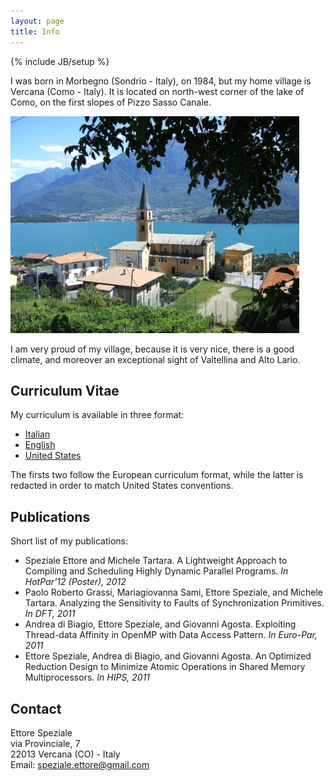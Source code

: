 ```yaml
---
layout: page
title: Info
---
```

{% include JB/setup %}

I was born in Morbegno (Sondrio - Italy), on 1984, but my home village is Vercana (Como - Italy).
It is located on north-west corner of the lake of Como, on the first slopes of Pizzo Sasso Canale.

<img class="inset center" src="/info/img/vercana.png" alt="Vercana"/>

I am very proud of my village, because it is very nice, there is a good climate, and moreover an exceptional sight of Valtellina and Alto Lario.

Curriculum Vitae
---------------

My curriculum is available in three format:

* [Italian](/info/download/curriculum-vitae-it.pdf)
* [English](/info/download/curriculum-vitae-en.pdf)
* [United States](/info/download/curriculum-vitae-us.pdf)

The firsts two follow the European curriculum format, while the latter is redacted in order to match United States conventions.

Publications
------------

Short list of my publications:

* Speziale Ettore and Michele Tartara. A Lightweight Approach to Compiling and Scheduling Highly Dynamic Parallel Programs. _In HotPar’12 (Poster), 2012_
* Paolo Roberto Grassi, Mariagiovanna Sami, Ettore Speziale, and Michele Tartara. Analyzing the Sensitivity to Faults of Synchronization Primitives. _In DFT, 2011_
* Andrea di Biagio, Ettore Speziale, and Giovanni Agosta. Exploiting Thread-data Affinity in OpenMP with Data Access Pattern. _In Euro-Par, 2011_
* Ettore Speziale, Andrea di Biagio, and Giovanni Agosta. An Optimized Reduction Design to Minimize Atomic Operations in Shared Memory Multiprocessors. _In HIPS, 2011_

Contact
-------

Ettore Speziale  
via Provinciale, 7  
22013 Vercana (CO) - Italy  
Email: [speziale.ettore@gmail.com](mailto:speziale.ettore@gmail.com)
